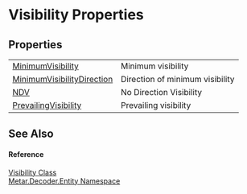 # Visibility Properties




## Properties
<table>
<tr>
<td><a href="P_Metar_Decoder_Entity_Visibility_MinimumVisibility.md">MinimumVisibility</a></td>
<td>Minimum visibility</td></tr>
<tr>
<td><a href="P_Metar_Decoder_Entity_Visibility_MinimumVisibilityDirection.md">MinimumVisibilityDirection</a></td>
<td>Direction of minimum visibility</td></tr>
<tr>
<td><a href="P_Metar_Decoder_Entity_Visibility_NDV.md">NDV</a></td>
<td>No Direction Visibility</td></tr>
<tr>
<td><a href="P_Metar_Decoder_Entity_Visibility_PrevailingVisibility.md">PrevailingVisibility</a></td>
<td>Prevailing visibility</td></tr>
</table>

## See Also


#### Reference
<a href="T_Metar_Decoder_Entity_Visibility.md">Visibility Class</a>  
<a href="N_Metar_Decoder_Entity.md">Metar.Decoder.Entity Namespace</a>  
